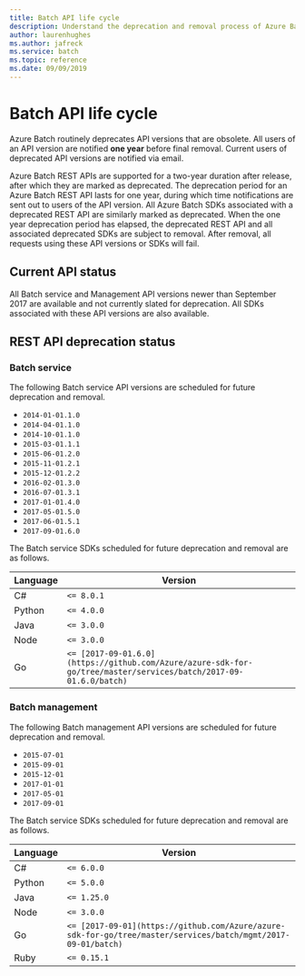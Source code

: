 ```yaml
---
title: Batch API life cycle
description: Understand the deprecation and removal process of Azure Batch API versions.
author: laurenhughes
ms.author: jafreck
ms.service: batch
ms.topic: reference
ms.date: 09/09/2019
---
```


# Batch API life cycle

Azure Batch routinely deprecates API versions that are obsolete. All users of an API version are notified **one year** before final removal. Current users of deprecated API versions are notified via email.

Azure Batch REST APIs are supported for a two-year duration after release, after which they are marked as deprecated. The deprecation period for an Azure Batch REST API lasts for one year, during which time notifications are sent out to users of the API version. All Azure Batch SDKs associated with a deprecated REST API are similarly marked as deprecated. When the one year deprecation period has elapsed, the deprecated REST API and all associated deprecated SDKs are subject to removal. After removal, all requests using these API versions or SDKs will fail.

## Current API status

All Batch service and Management API versions newer than September 2017 are available and not currently slated for deprecation. All SDKs associated with these API versions are also available.

## REST API deprecation status

### Batch service

The following Batch service API versions are scheduled for future deprecation and removal.

* `2014-01-01.1.0`
* `2014-04-01.1.0`
* `2014-10-01.1.0`
* `2015-03-01.1.1`
* `2015-06-01.2.0`
* `2015-11-01.2.1`
* `2015-12-01.2.2`
* `2016-02-01.3.0`
* `2016-07-01.3.1`
* `2017-01-01.4.0`
* `2017-05-01.5.0`
* `2017-06-01.5.1`
* `2017-09-01.6.0`

The Batch service SDKs scheduled for future deprecation and removal are as follows.

| Language | Version    |
|----------|------------|
| C#       | `<= 8.0.1` |
| Python   | `<= 4.0.0` |
| Java     | `<= 3.0.0` |
| Node     | `<= 3.0.0` |
| Go       | `<= [2017-09-01.6.0](https://github.com/Azure/azure-sdk-for-go/tree/master/services/batch/2017-09-01.6.0/batch)` |

### Batch management

The following Batch management API versions are scheduled for future deprecation and removal.

* `2015-07-01`
* `2015-09-01`
* `2015-12-01`
* `2017-01-01`
* `2017-05-01`
* `2017-09-01`

The Batch service SDKs scheduled for future deprecation and removal are as follows.

| Language | Version     |
|----------|-------------|
| C#       | `<= 6.0.0`  |
| Python   | `<= 5.0.0`  |
| Java     | `<= 1.25.0` |
| Node     | `<= 3.0.0`  |
| Go       | `<= [2017-09-01](https://github.com/Azure/azure-sdk-for-go/tree/master/services/batch/mgmt/2017-09-01/batch)` |
| Ruby     | `<= 0.15.1` |
